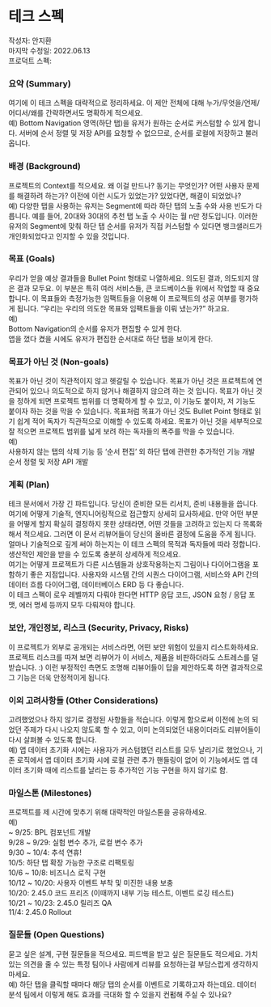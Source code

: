 # 테크 스펙

작성자: 안지환  
마지막 수정일: 2022.06.13    
프로덕트 스펙:

### 요약 (Summary)
여기에 이 테크 스펙을 대략적으로 정리하세요. 이 제안 전체에 대해 누가/무엇을/언제/어디서/왜를 간략하면서도 명확하게 적으세요.  
예) Bottom Navigation 영역(하단 탭)을 유저가 원하는 순서로 커스텀할 수 있게 합니다. 서버에 순서 정렬 및 저장 API를 요청할 수 없으므로, 순서를 로컬에 저장하고 불러옵니다.  

### 배경 (Background)
프로젝트의 Context를 적으세요. 왜 이걸 만드나? 동기는 무엇인가? 어떤 사용자 문제를 해결하려 하는가? 이전에 이런 시도가 있었는가? 있었다면, 해결이 되었었나?  
예) 다양한 탭을 사용하는 유저는 Segment에 따라 하단 탭의 노출 수와 사용 빈도가 다릅니다. 예를 들어, 20대와 30대의 추천 탭 노출 수 사이는 월 n만 정도입니다. 이러한 유저의 Segment에 맞춰 하단 탭 순서를 유저가 직접 커스텀할 수 있다면 뱅크샐러드가 개인화되었다고 인지할 수 있을 것입니다.  

### 목표 (Goals)
우리가 얻을 예상 결과들을 Bullet Point 형태로 나열하세요. 의도된 결과, 의도되지 않은 결과 모두요. 이 부분은 특히 여러 서비스들, 큰 코드베이스들 위에서 작업할 때 중요합니다. 이 목표들와 측정가능한 임팩트들을 이용해 이 프로젝트의 성공 여부를 평가하게 됩니다. “우리는 우리의 의도한 목표와 임팩트들을 이뤄 냈는가?” 하고요.  
예)  
Bottom Navigation의 순서를 유저가 편집할 수 있게 한다.  
앱을 껐다 켰을 시에도 유저가 편집한 순서대로 하단 탭을 보이게 한다.  

### 목표가 아닌 것 (Non-goals)
목표가 아닌 것이 직관적이지 않고 헷갈릴 수 있습니다. 목표가 아닌 것은 프로젝트에 연관되어 있으나 의도적으로 하지 않거나 해결하지 않으려 하는 것 입니다. 목표가 아닌 것을 정하게 되면 프로젝트 범위를 더 명확하게 할 수 있고, 이 기능도 붙이자, 저 기능도 붙이자 하는 것을 막을 수 있습니다. 목표처럼 목표가 아닌 것도 Bullet Point 형태로 읽기 쉽게 적어 독자가 직관적으로 이해할 수 있도록 하세요. 목표가 아닌 것을 세부적으로 잘 적으면 프로젝트 범위를 넓게 보려 하는 독자들의 폭주를 막을 수 있습니다.  
예)  
사용하지 않는 탭의 삭제 기능 등 ‘순서 편집’ 외 하단 탭에 관련한 추가적인 기능 개발  
순서 정렬 및 저장 API 개발  

### 계획 (Plan)
테크 문서에서 가장 긴 파트입니다. 당신이 준비한 모든 리서치, 준비 내용들을 씁니다. 여기에 어떻게 기술적, 엔지니어링적으로 접근할지 상세히 묘사하세요. 만약 어떤 부분을 어떻게 할지 확실히 결정하지 못한 상태라면, 어떤 것들을 고려하고 있는지 다 목록화해서 적으세요. 그러면 이 문서 리뷰어들이 당신의 올바른 결정에 도움을 주게 됩니다. 얼마나 기술적으로 깊게 써야 하는지는 이 테크 스펙의 목적과 독자들에 따라 정합니다. 생산적인 제안을 받을 수 있도록 충분히 상세하게 적으세요.   
여기는 어떻게 프로젝트가 다른 시스템들과 상호작용하는지 그림이나 다이어그램을 포함하기 좋은 지점입니다. 사용자와 시스템 간의 시퀀스 다이어그램, 서비스와 API 간의 데이터 흐름 다이어그램, 데이터베이스 ERD 등 다 좋습니다.   
이 테크 스펙이 로우 레벨까지 다뤄야 한다면 HTTP 응답 코드, JSON 요청 / 응답 포맷, 에러 명세 등까지 모두 다뤄져야 합니다.  

### 보안, 개인정보, 리스크 (Security, Privacy, Risks)
이 프로젝트가 외부로 공개되는 서비스라면, 어떤 보안 위험이 있을지 리스트화하세요. 프로젝트 리스크를 따져 보면 리뷰어가 이 서비스, 제품을 비판하더라도 스트레스를 덜 받습니다. :) 이런 부정적인 측면도 조명해 리뷰어들이 답을 제안하도록 하면 결과적으로 그 기능은 더욱 안정적이게 됩니다.   

### 이외 고려사항들 (Other Considerations)
고려했었으나 하지 않기로 결정된 사항들을 적습니다. 이렇게 함으로써 이전에 논의 되었던 주제가 다시 나오지 않도록 할 수 있고, 이미 논의되었던 내용이더라도 리뷰어들이 다시 살펴볼 수 있도록 합니다.   
예) 앱 데이터 초기화 시에는 사용자가 커스텀했던 리스트를 모두 날리기로 했었으나, 기존 로직에서 앱 데이터 초기화 시에 로컬 관련 추가 핸들링이 없어 이 기능에서도 앱 데이터 초기화 때에 리스트를 날리는 등 추가적인 기능 구현을 하지 않기로 함.  

### 마일스톤 (Milestones)
프로젝트를 제 시간에 맞추기 위해 대략적인 마일스톤을 공유하세요.   
예)  
~ 9/25: BPL 컴포넌트 개발  
9/28 ~ 9/29: 실험 변수 추가, 로컬 변수 추가  
9/30 ~ 10/4: 추석 연휴!  
10/5: 하단 탭 확장 가능한 구조로 리팩토링  
10/6 ~ 10/8: 비즈니스 로직 구현  
10/12 ~ 10/20: 사용자 이벤트 부착 및 미진한 내용 보충  
10/20: 2.45.0 코드 프리즈 (이때까지 내부 기능 테스트, 이벤트 로깅 테스트)  
10/21 ~ 10/23: 2.45.0 릴리즈 QA  
11/4: 2.45.0 Rollout  

### 질문들 (Open Questions)
묻고 싶은 설계, 구현 질문들을 적으세요. 피드백을 받고 싶은 질문들도 적으세요. 가치 있는 의견을 줄 수 있는 특정 팀이나 사람에게 리뷰를 요청하는걸 부담스럽게 생각하지 마세요.   
예) 하단 탭을 클릭할 때마다 해당 탭의 순서를 이벤트로 기록하고자 하는데요. 데이터 분석 팀에서 이렇게 해도 효과를 극대화 할 수 있을지 컨펌해 주실 수 있나요?  
